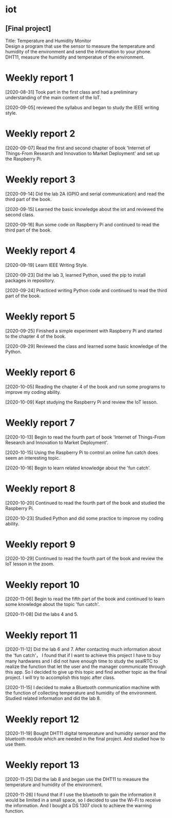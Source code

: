 # iot

## [Final project]  
Title: Temperature and Humidity Monitor  
Design a program that use the sensor to measure the temperature and humidity of the environment and send the information to your phone.  
DHT11, measure the humidity and temperatue of the environment.

# Weekly report 1
[2020-08-31] Took part in the first class and had a preliminary understanding of the main content of the IoT.  

[2020-09-05] reviewed the syllabus and began to study the IEEE writing style.  

# Weekly report 2
[2020-09-07] Read the first and second chapter of book 'Internet of Things-From Research and Innovation to Market Deployment' and set up the Raspberry Pi.  

# Weekly report 3
[2020-09-14] Did the lab 2A (GPIO and serial communication) and read the third part of the book.  

[2020-09-15] Learned the basic knowledge about the iot and reviewed the second class.  

[2020-09-16] Run some code on Raspberry Pi and continued to read the third part of the book.  

# Weekly report 4
[2020-09-19] Learn IEEE Writing Style.

[2020-09-23] Did the lab 3, learned Python, used the pip to install packages in repository.  

[2020-09-24] Practiced writing Python code and continued to read the third part of the book.  

# Weekly report 5
[2020-09-25] Finished a simple experiment with Raspberry Pi and started to the chapter 4 of the book.  

[2020-09-29] Reviewed the class and learned some basic knowledge of the Python.  

# Weekly report 6
[2020-10-05] Reading the chapter 4 of the book and run some programs to improve my coding ability.

[2020-10-09] Kept studying the Raspberry Pi and review the IoT lesson. 

# Weekly report 7
[2020-10-13] Begin to read the fourth part of book 'Internet of Things-From Research and Innovation to Market Deployment'.

[2020-10-15] Using the Raspberry Pi to control an online fun catch does seem an interesting topic.

[2020-10-16] Begin to learn related knowledge about the 'fun catch'.

# Weekly report 8
[2020-10-20] Continued to read the fourth part of the book and studied the Raspberry Pi.

[2020-10-23] Studied Python and did some practice to improve my coding ability. 

# Weekly report 9
[2020-10-29] Continued to read the fourth part of the book and review the IoT lesson in the zoom.

# Weekly report 10
[2020-11-06] Begin to read the fifth part of the book and continued to learn some knowledge about the topic 'fun catch'.

[2020-11-08] Did the labs 4 and 5.

# Weekly report 11
[2020-11-12] Did the lab 6 and 7. After contacting much information about the 'fun catch'， I found that if I want to achieve this project I have to buy many hardwares and I did not have enough time to study the sealRTC to realize the function that let the user and the manager communicate through this app. So I decided to give up this topic and find another topic as the final project. I will try to accomplish this topic after class.

[2020-11-15] I decided to make a Bluetooth communication machine with the function of collecting temperature and humidity of the environment. Studied related information and did the lab 8.

# Weekly report 12
[2020-11-19] Bought DHT11 digital temperature and humidity sensor and the bluetooth module which are needed in the final project. And studied how to use them.

# Weekly report 13
[2020-11-25] Did the lab 8 and began use the DHT11 to measure the temperature and humidity of the environment.

[2020-11-26] I found that if I use the bluetooth to gain the information it would be limited in a small space, so I decided to use the Wi-Fi to receive the information. And I bought a DS 1307 clock to achieve the warning function.

